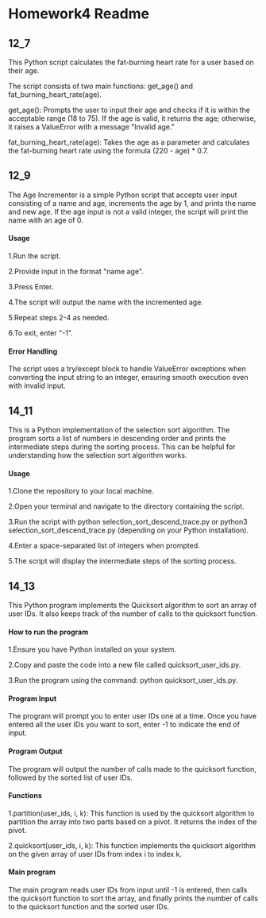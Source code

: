 # Homework4 Readme

## 12_7
This Python script calculates the fat-burning heart rate for a user based on their age.

The script consists of two main functions: get_age() and fat_burning_heart_rate(age).

get_age(): Prompts the user to input their age and checks if it is within the acceptable range (18 to 75). If the age is valid, it returns the age; otherwise, it raises a ValueError with a message "Invalid age."

fat_burning_heart_rate(age): Takes the age as a parameter and calculates the fat-burning heart rate using the formula (220 - age) * 0.7.

## 12_9
The Age Incrementer is a simple Python script that accepts user input consisting of a name and age, increments the age by 1, and prints the name and new age. If the age input is not a valid integer, the script will print the name with an age of 0.

#### Usage
1.Run the script.

2.Provide input in the format "name age".

3.Press Enter.

4.The script will output the name with the incremented age.

5.Repeat steps 2-4 as needed.

6.To exit, enter "-1".

#### Error Handling
The script uses a try/except block to handle ValueError exceptions when converting the input string to an integer, ensuring smooth execution even with invalid input.

## 14_11
This is a Python implementation of the selection sort algorithm. The program sorts a list of numbers in descending order and prints the intermediate steps during the sorting process. This can be helpful for understanding how the selection sort algorithm works.

#### Usage
1.Clone the repository to your local machine.

2.Open your terminal and navigate to the directory containing the script.

3.Run the script with python selection_sort_descend_trace.py or python3 selection_sort_descend_trace.py (depending on your Python installation).

4.Enter a space-separated list of integers when prompted.

5.The script will display the intermediate steps of the sorting process.

## 14_13
This Python program implements the Quicksort algorithm to sort an array of user IDs. It also keeps track of the number of calls to the quicksort function.

#### How to run the program
1.Ensure you have Python installed on your system.

2.Copy and paste the code into a new file called quicksort_user_ids.py.

3.Run the program using the command: python quicksort_user_ids.py.

#### Program Input
The program will prompt you to enter user IDs one at a time. Once you have entered all the user IDs you want to sort, enter -1 to indicate the end of input.

#### Program Output
The program will output the number of calls made to the quicksort function, followed by the sorted list of user IDs.

#### Functions
1.partition(user_ids, i, k): This function is used by the quicksort algorithm to partition the array into two parts based on a pivot. It returns the index of the pivot.

2.quicksort(user_ids, i, k): This function implements the quicksort algorithm on the given array of user IDs from index i to index k.

#### Main program
The main program reads user IDs from input until -1 is entered, then calls the quicksort function to sort the array, and finally prints the number of calls to the quicksort function and the sorted user IDs.




